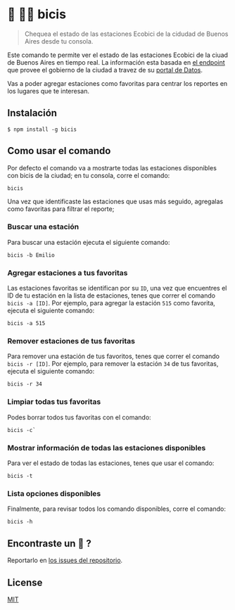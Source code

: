 # 🚴 :biking_woman: bicis
> Chequea el estado de las estaciones Ecobici de la cidudad de Buenos Aires desde tu consola.

Este comando te permite ver el estado de las estaciones Ecobici de la ciuad de Buenos Aires en tiempo real. La información esta basada en [el endpoint](http://data.buenosaires.gob.ar/dataset/disponibilidad-bicicletas) que provee el gobierno de la ciudad a travez de su [portal de Datos](http://data.buenosaires.gob.ar/).

Vas a poder agregar estaciones como favoritas para centrar los reportes en los lugares que te interesan.

## Instalación

```
$ npm install -g bicis
```

## Como usar el comando

Por defecto el comando va a mostrarte todas las estaciones disponibles con bicis de la ciudad; en tu consola, corre el comando:

```
bicis
```
Una vez que identificaste las estaciones que usas más seguido, agregalas como favoritas para filtrar el reporte;

### Buscar una estación
Para buscar una estación ejecuta el siguiente comando:
```
bicis -b Emilio
```

### Agregar estaciones a tus favoritas

Las estaciones favoritas se identifican por su `ID`, una vez que encuentres el ID de tu estación en la lista de estaciones, tenes que correr el comando `bicis -a [ID]`.
Por ejemplo, para agregar la estación `515` como favorita, ejecuta el siguiente comando:
```
bicis -a 515
```

### Remover estaciones de tus favoritas

Para remover una estación de tus favoritos, tenes que correr el comando `bicis -r [ID]`.
Por ejemplo, para remover la estación `34` de tus favoritas, ejecuta el siguiente comando:
```
bicis -r 34
```

### Limpiar todas tus favoritas

Podes borrar todos tus favoritas con el comando:
```
bicis -c`
```

### Mostrar información de todas las estaciones disponibles
Para ver el estado de todas las estaciones, tenes que usar el comando:
```
bicis -t
```

### Lista opciones disponibles
Finalmente, para revisar todos los comando disponibles, corre el comando:
```
bicis -h
```

## Encontraste un 🐞 ?
Reportarlo en [los issues del repositorio](https://github.com/mdottavio/bicis/issues).

## License
[MIT](LICENSE)
